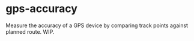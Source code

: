 # gps-accuracy
Measure the accuracy of a GPS device by comparing track points against planned route. WIP.

